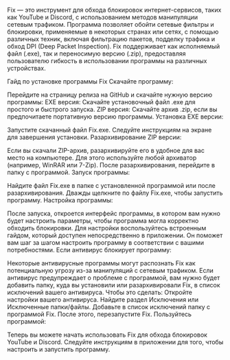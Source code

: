 Fix — это инструмент для обхода блокировок интернет-сервисов, таких как YouTube и Discord, с использованием методов манипуляции сетевым трафиком. Программа позволяет обойти сетевые фильтры и блокировки, применяемые в некоторых странах или сетях, с помощью различных техник, включая фильтрацию пакетов, подделку трафика и обход DPI (Deep Packet Inspection). Fix поддерживает как исполняемый файл (.exe), так и переносимую версию (.zip), предоставляя пользователю гибкость в использовании программы на различных устройствах.






Гайд по установке программы Fix
Скачайте программу:

Перейдите на страницу релиза на GitHub и скачайте нужную версию программы:
EXE версия: Скачайте установочный файл .exe для простого и быстрого запуска.
ZIP версия: Скачайте архив .zip, если вы предпочитаете портативную версию программы.
Установка EXE версии:

Запустите скачанный файл Fix.exe.
Следуйте инструкциям на экране для завершения установки.
Разархивирование ZIP версии:

Если вы скачали ZIP-архив, разархивируйте его в удобное для вас место на компьютере.
Для этого используйте любой архиватор (например, WinRAR или 7-Zip).
После разархивирования, перейдите в папку с программой.
Запуск программы:

Найдите файл Fix.exe в папке с установленной программой или после разархивирования.
Дважды щелкните по файлу Fix.exe, чтобы запустить программу.
Настройка программы:

После запуска, откроется интерфейс программы, в котором вам нужно будет настроить параметры, чтобы программа могла корректно обходить блокировки.
Для настройки воспользуйтесь встроенным гайдом, который доступен непосредственно в приложении. Он поможет вам шаг за шагом настроить программу в соответствии с вашими потребностями.
Если антивирус блокирует программу:

Некоторые антивирусные программы могут распознать Fix как потенциальную угрозу из-за манипуляций с сетевым трафиком.
Если антивирус предупреждает о проблеме с программой, вам нужно будет добавить папку, куда вы установили или разархивировали Fix, в список исключений вашего антивируса.
Чтобы это сделать:
Откройте настройки вашего антивируса.
Найдите раздел Исключения или Исключенные папки/файлы.
Добавьте в список исключений папку с программой Fix.
После этого, перезапустите Fix.
Пользуйтесь программой:

Теперь вы можете начать использовать Fix для обхода блокировок YouTube и Discord.
Следуйте инструкциям в приложении для того, чтобы настроить и запустить программу.
